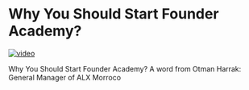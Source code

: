 # Why You Should Start Founder Academy?


[![video](/img/Vid1.png)](https://vimeo.com/1020291502)
<br>

Why You Should Start Founder Academy? A word from Otman Harrak: General Manager of ALX Morroco


